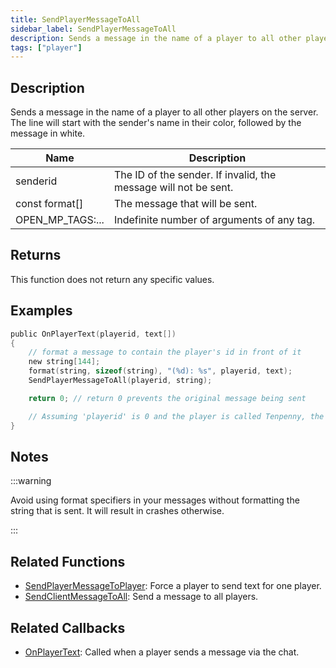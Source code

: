 ```yaml
---
title: SendPlayerMessageToAll
sidebar_label: SendPlayerMessageToAll
description: Sends a message in the name of a player to all other players on the server.
tags: ["player"]
---
```


## Description

Sends a message in the name of a player to all other players on the server. The line will start with the sender's name in their color, followed by the message in white.

| Name             | Description                                                     |
| ---------------- | --------------------------------------------------------------- |
| senderid         | The ID of the sender. If invalid, the message will not be sent. |
| const format[]   | The message that will be sent.                                  |
| OPEN_MP_TAGS:... | Indefinite number of arguments of any tag.                      |

## Returns

This function does not return any specific values.

## Examples

```c
public OnPlayerText(playerid, text[])
{
    // format a message to contain the player's id in front of it
    new string[144];
    format(string, sizeof(string), "(%d): %s", playerid, text);
    SendPlayerMessageToAll(playerid, string);

    return 0; // return 0 prevents the original message being sent

    // Assuming 'playerid' is 0 and the player is called Tenpenny, the output will be 'Tenpenny:(0) <message>'
}
```

## Notes

:::warning

Avoid using format specifiers in your messages without formatting the string that is sent. It will result in crashes otherwise.

:::

## Related Functions

- [SendPlayerMessageToPlayer](SendPlayerMessageToPlayer): Force a player to send text for one player.
- [SendClientMessageToAll](SendClientMessageToAll): Send a message to all players.

## Related Callbacks

- [OnPlayerText](../callbacks/OnPlayerText): Called when a player sends a message via the chat.
